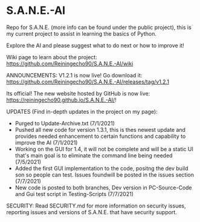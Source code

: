 # S.A.N.E.-AI
Repo for S.A.N.E. (more info can be found under the public project), this is my current project to assist in learning the basics of Python.

Explore the AI and please suggest what to do next or how to improve it!

Wiki page to learn about the project: https://github.com/Reiningecho90/S.A.N.E.-AI/wiki

ANNOUNCEMENTS: 
V1.2.1 is now live! Go download it: https://github.com/Reiningecho90/S.A.N.E.-AI/releases/tag/v1.2.1

Its official! The new website hosted by GitHub is now live: https://reiningecho90.github.io/S.A.N.E.-AI/!

UPDATES (Find in-depth updates in the project on my page):
- Purged to Update-Archive.txt (7/1/2021)
- Pushed all new code for version 1.3.1, this is thes newest update and provides needed enhancement to certain functions and capability to improve the AI (7/1/2021)
- Working on the GUI for 1.4, it will not be complete and will be a static UI that's main goal is to eliminate the command line being needed (7/5/2021)
- Added the first GUI implementation to the code, positng the dev build son so people can test. Issues foundwill be posted in the issues section (7/7/2021)
- New code is posted to both branches, Dev version in PC-Source-Code and Gui test script in Testing-Scripts (7/7/2021)

SECURITY:
Read SECURITY.md for more information on security issues, reporting issues and versions of S.A.N.E. that have security support.
